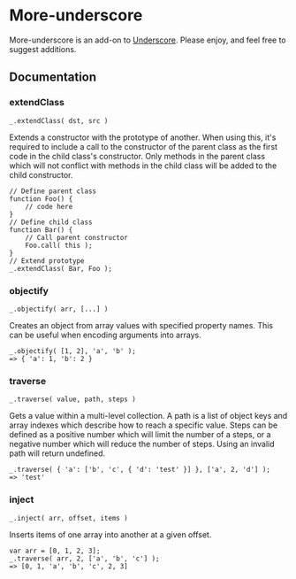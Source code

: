 # More-underscore

More-underscore is an add-on to [Underscore][1]. Please enjoy, and feel free to suggest additions.

## Documentation

### extendClass

    _.extendClass( dst, src )

Extends a constructor with the prototype of another. When using this, it's required to include a call to the constructor of the parent class as the first code in the child class's constructor. Only methods in the parent class which will not conflict with methods in the child class will be added to the child constructor.

    // Define parent class
    function Foo() {
        // code here
    }
    // Define child class
    function Bar() {
        // Call parent constructor
        Foo.call( this );
    }
    // Extend prototype
    _.extendClass( Bar, Foo );

### objectify

    _.objectify( arr, [...] )

Creates an object from array values with specified property names. This can be useful when encoding arguments into arrays.

    _.objectify( [1, 2], 'a', 'b' );
    => { 'a': 1, 'b': 2 }

### traverse

    _.traverse( value, path, steps )

Gets a value within a multi-level collection. A path is a list of object keys and array indexes which describe how to reach a specific value. Steps can be defined as a positive number which will limit the number of a steps, or a negative number which will reduce the number of steps. Using an invalid path will return undefined.

    _.traverse( { 'a': ['b', 'c', { 'd': 'test' }] }, ['a', 2, 'd'] );
    => 'test'

### inject

    _.inject( arr, offset, items )

Inserts items of one array into another at a given offset.

    var arr = [0, 1, 2, 3];
    _.traverse( arr, 2, ['a', 'b', 'c'] );
    => [0, 1, 'a', 'b', 'c', 2, 3]

[1]: http://github.com/documentcloud/underscore/
